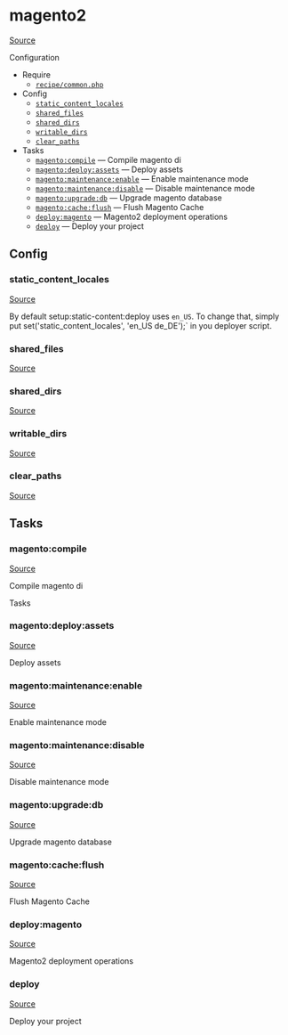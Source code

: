 <!-- DO NOT EDIT THIS FILE! -->
<!-- Instead edit recipe/magento2.php -->
<!-- Then run bin/docgen -->

# magento2

[Source](/recipe/magento2.php)

Configuration


* Require
  * [`recipe/common.php`](/recipe/common.php)
* Config
  * [`static_content_locales`](#static_content_locales)
  * [`shared_files`](#shared_files)
  * [`shared_dirs`](#shared_dirs)
  * [`writable_dirs`](#writable_dirs)
  * [`clear_paths`](#clear_paths)
* Tasks
  * [`magento:compile`](#magento:compile) — Compile magento di
  * [`magento:deploy:assets`](#magento:deploy:assets) — Deploy assets
  * [`magento:maintenance:enable`](#magento:maintenance:enable) — Enable maintenance mode
  * [`magento:maintenance:disable`](#magento:maintenance:disable) — Disable maintenance mode
  * [`magento:upgrade:db`](#magento:upgrade:db) — Upgrade magento database
  * [`magento:cache:flush`](#magento:cache:flush) — Flush Magento Cache
  * [`deploy:magento`](#deploy:magento) — Magento2 deployment operations
  * [`deploy`](#deploy) — Deploy your project

## Config
### static_content_locales
[Source](/recipe/magento2.php#L11)

By default setup:static-content:deploy uses `en_US`. 
To change that, simply put set('static_content_locales', 'en_US de_DE');` 
in you deployer script.

### shared_files
[Source](/recipe/magento2.php#L13)



### shared_dirs
[Source](/recipe/magento2.php#L17)



### writable_dirs
[Source](/recipe/magento2.php#L31)



### clear_paths
[Source](/recipe/magento2.php#L37)




## Tasks
### magento:compile
[Source](/recipe/magento2.php#L48)

Compile magento di

Tasks

### magento:deploy:assets
[Source](/recipe/magento2.php#L54)

Deploy assets



### magento:maintenance:enable
[Source](/recipe/magento2.php#L59)

Enable maintenance mode



### magento:maintenance:disable
[Source](/recipe/magento2.php#L64)

Disable maintenance mode



### magento:upgrade:db
[Source](/recipe/magento2.php#L69)

Upgrade magento database



### magento:cache:flush
[Source](/recipe/magento2.php#L74)

Flush Magento Cache



### deploy:magento
[Source](/recipe/magento2.php#L79)

Magento2 deployment operations



### deploy
[Source](/recipe/magento2.php#L89)

Deploy your project



